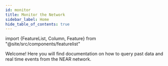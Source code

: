 ```yaml
---
id: monitor
title: Monitor the Network
sidebar_label: Home
hide_table_of_contents: true
---
```

import {FeatureList, Column, Feature} from "@site/src/components/featurelist"


Welcome! Here you will find documentation on how to query past data and real time events from the NEAR network.

<FeatureList>
  <Column title="Realtime Tracking">
    <Feature url="/tutorials/indexer/nft-indexer" title="Events (NEAR Lake)" subtitle="Use our Data Lake to listen for events" image="multiple.png" />
  </Column>
  <Column title="Data Analytics">
    <Feature url="/bos/queryapi/big-query" title="Google BigQuery" subtitle="Query network data in a cost efficient way" image="experiment.png" />
  </Column>
  <Column title="NEAR Lake Framework">
    <Feature url="/tools/near-lake" title="Overview" subtitle="Learn about our Data Lake" image="near-logo.png" />
    <Feature url="/develop/lake/primitives" title="Primitives" subtitle="Data Lake Primitives" image="guest-book.png" />
    <Feature url="/tutorials/indexer/js-lake-indexer" title="JS Tutorial" subtitle="Learn how to consume data from our Lake using JS" image="near-api-js.png" />
    
  </Column>
</FeatureList>
